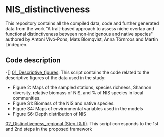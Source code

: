 # NIS_distinctiveness
This repository contains all the compiled data, code and further generated data from the work "A trait-based approach to assess niche overlap and functional distinctiveness between non-indigenous and native species" authored by Antoni Vivó-Pons, Mats Blomqvist, Anna Törnroos and Martin Lindegren.

## Code description
-[] [01_Descriptive_figures](https://github.com/ToniVP/NIS_distinctiveness/blob/main/Code/01_Descriptive%20figures.R). This script contains the code related to the descriptive figures of the data used in the study: 
- Figure 2: Maps of the sampled stations, species richness, Shannon diversity, relative biomass of NIS, and % of NIS species in local communities.
- Figure S1: Biomass of the NIS and native species.
- Figure S4: Maps of environmental variables used in the models
- Figure S6: Depth distribution of NIS

[02_Distinctiveness_regional (Step I & II)](https://github.com/ToniVP/NIS_distinctiveness/blob/main/Code/02_Distinctiveness_regional%20(Step%20I%20%26%20II).R). This script corresponds to the 1st and 2nd steps in the proposed framework

